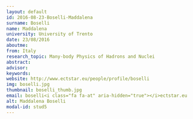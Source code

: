 ```yaml
---
layout: default 
id: 2016-08-23-Boselli-Maddalena
surname: Boselli
name: Maddalena
university: University of Trento
date: 23/08/2016
aboutme: 
from: Italy
research_topic: Many-body Physics of Hadrons and Nuclei
abstract: 
advisor: 
keywords: 
website: http://www.ectstar.eu/people/profile/boselli
img: boselli.jpg
thumbnail: boselli_thumb.jpg
email: boselli<i class="fa fa-at" aria-hidden="true"></i>ectstar.eu
alt: Maddalena Boselli
modal-id: stud5
---
```

